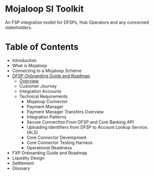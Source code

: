 # Mojaloop SI Toolkit

An FSP integration toolkit for DFSPs, Hub Operators and any concerned stakeholders.

# Table of Contents
- Introduction
- What is Mojaloop
- Connecting to a Mojaloop Scheme
- [DFSP Onboarding Guide and Roadmap](./md-docs/DfspGuide.md)
    - [Overview](./md-docs/DfspGuide.md#overview)
    - Customer Journey
    - Integration Accounts
    - Technical Requirements 
        - Mojaloop Connector
        - Payment Manager
        - Payment Manager Transfers Overview
        - Integration Patterns
        - Secure Connection From DFSP and Core Banking API
        - Uploading Identifiers from DFSP to Account Lookup Service. (ALS) 
        - Core Connector Development 
        - Core Connector Testing Harness
        - Operational Readiness
- FXP Onboarding Guide and Roadmap
- Liquidity Design
- Settlement 
- Glossary